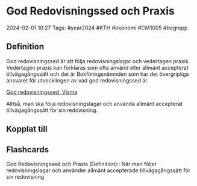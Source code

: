 # God Redovisningssed och Praxis

2024-02-01 10:27
Tags: #year2024 #KTH #ekonomi #CM1005 #begrepp

## Definition

God redovisningssed är att följa redovisningslagar och vedertagen praxis. Vedertagen praxis kan förklaras som ofta använd eller allmänt accepterat tillvägagångssätt och det är Bokföringsnämnden som har det övergripliga ansvaret för utvecklingen av vad god redovisningssed är.

[God redovisningssed, Visma](https://vismaspcs.se/ekonomiska-termer/vad-ar-god-redovisningssed)

Alltså, man ska följa redovisningslagar och använda allmänt accepterat tillvägagångssätt för sin redovisning.

## Kopplat till

## Flashcards

God Redovisningssed och Praxis (Definition):: När man följer redovisningslagar och använder allmänt accepterade tillvägagångssätt för sin redovisning
<!--SR:!2000-01-01,1,250!2024-02-06,4,270-->
